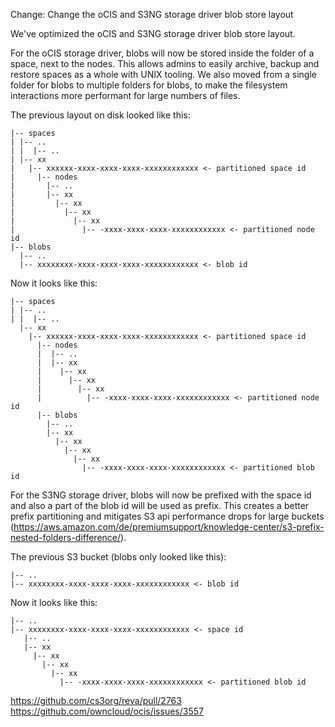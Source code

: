 Change: Change the oCIS and S3NG  storage driver blob store layout

We've optimized the oCIS and S3NG storage driver blob store layout.

For the oCIS storage driver, blobs will now be stored inside the folder
of a space, next to the nodes. This allows admins to easily archive, backup and restore
spaces as a whole with UNIX tooling. We also moved from a single folder for blobs to
multiple folders for blobs, to make the filesystem interactions more performant for
large numbers of files.

The previous layout on disk looked like this:

```
|-- spaces
| |-- ..
| |  |-- ..
| |-- xx
|   |-- xxxxxx-xxxx-xxxx-xxxx-xxxxxxxxxxxx <- partitioned space id
|     |-- nodes
|       |-- ..
|       |-- xx
|         |-- xx
|           |-- xx
|             |-- xx
|               |-- -xxxx-xxxx-xxxx-xxxxxxxxxxxx <- partitioned node id
|-- blobs
  |-- ..
  |-- xxxxxxxx-xxxx-xxxx-xxxx-xxxxxxxxxxxx <- blob id
```

Now it looks like this:

```
|-- spaces
| |-- ..
| |  |-- ..
  |-- xx
    |-- xxxxxx-xxxx-xxxx-xxxx-xxxxxxxxxxxx <- partitioned space id
      |-- nodes
      |  |-- ..
      |  |-- xx
      |    |-- xx
      |      |-- xx
      |        |-- xx
      |          |-- -xxxx-xxxx-xxxx-xxxxxxxxxxxx <- partitioned node id
      |-- blobs
        |-- ..
        |-- xx
          |-- xx
            |-- xx
              |-- xx
                |-- -xxxx-xxxx-xxxx-xxxxxxxxxxxx <- partitioned blob id
```

For the S3NG storage driver, blobs will now be prefixed with the space id and
also a part of the blob id will be used as prefix. This creates a better prefix partitioning
and mitigates S3 api performance drops for large buckets (https://aws.amazon.com/de/premiumsupport/knowledge-center/s3-prefix-nested-folders-difference/).

The previous S3 bucket (blobs only looked like this):

```
|-- ..
|-- xxxxxxxx-xxxx-xxxx-xxxx-xxxxxxxxxxxx <- blob id
```

Now it looks like this:

```
|-- ..
|-- xxxxxxxx-xxxx-xxxx-xxxx-xxxxxxxxxxxx <- space id
   |-- ..
   |-- xx
     |-- xx
       |-- xx
         |-- xx
           |-- -xxxx-xxxx-xxxx-xxxxxxxxxxxx <- partitioned blob id
```

https://github.com/cs3org/reva/pull/2763
https://github.com/owncloud/ocis/issues/3557
